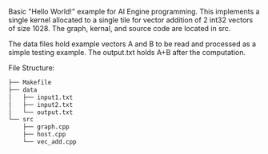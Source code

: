 Basic "Hello World!" example for AI Engine programming. This implements a single kernel allocated to a single tile for vector addition of 2 int32 vectors of size 1028.
The graph, kernal, and source code are located in src. 

The data files hold example vectors A and B to be read and processed as a simple testing example. The output.txt holds A+B after the computation.

File Structure:
```bash
├── Makefile
├── data
│   ├── input1.txt
│   ├── input2.txt
│   └── output.txt
└── src
    ├── graph.cpp
    ├── host.cpp
    └── vec_add.cpp
```
